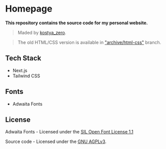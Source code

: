 # Homepage

**This repository contains the source code for my personal website.**

> Maded by [kostya_zero](https://github.com/kostya-zero). 

> The old HTML/CSS version is available in ["archive/html-css"](https://github.com/OctoBanon-Main/website/tree/archive/html-css) branch.

## Tech Stack

- Next.js
- Tailwind CSS

## Fonts

- Adwaita Fonts

## License

Adwaita Fonts - Licensed under the [SIL Open Font License 1.1](https://gitlab.gnome.org/GNOME/adwaita-fonts/-/blob/main/LICENSE)

Source code - Licensed under the [GNU AGPLv3](https://github.com/OctoBanon-Main/website/blob/main/LICENSE).